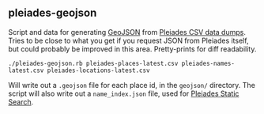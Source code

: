 pleiades-geojson
----------------

Script and data for generating [GeoJSON](http://www.geojson.org/geojson-spec.html) from [Pleiades CSV data dumps](http://atlantides.org/downloads/pleiades/dumps/). Tries to be close to what you get if you request JSON from Pleiades itself, but could probably be improved in this area. Pretty-prints for diff readability.

    ./pleiades-geojson.rb pleiades-places-latest.csv pleiades-names-latest.csv pleiades-locations-latest.csv

Will write out a `.geojson` file for each place id, in the `geojson/` directory.
The script will also write out a `name_index.json` file, used for [Pleiades Static Search](https://github.com/ryanfb/pleiades-static-search).
